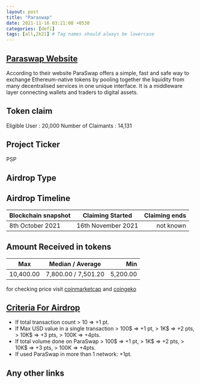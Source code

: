 ```yaml
---
layout: post
title: "Paraswap"
date: 2021-11-16 03:21:08 +0530
categories: [defi]
tags: [all,2k21] # Tag names should always be lowercase
---
```



## [Paraswap Website](https://www.paraswap.io/)

According to their website ParaSwap offers a simple, fast and safe way to exchange Ethereum-native tokens by pooling together the liquidity from many decentralised services in one unique interface. It is a middleware layer connecting wallets and traders to digital assets.

## Token claim

Eligible User : 20,000
Number of Claimants : 14,131

## Project Ticker

PSP

## Airdrop Type

## Airdrop Timeline

| Blockchain snapshot     | Claiming Started           | Claiming ends    |
| ----------------------- |:--------------------------:| ----------------:|
|   8th October 2021      |     16th November 2021     |   not known      |

## Amount Received in tokens  

| Max        |    Median / Average  |       Min    |
| ---------- |:--------------------:| ------------:|
|  10,400.00 | 7,800.00 / 7,501.20  |  5,200.00    |

for checking price visit [coinmarketcap](https://coinmarketcap.com/currencies/paraswap) and [coingeko](https://www.coingecko.com/en/coins/paraswap)

## [Criteria For Airdrop](https://medium.com/paraswap/whats-an-active-user-clarifying-psp-token-distribution-filtering-logic-81df6096d410)

* If total transaction count > 10 => +1 pt.
* If Max USD value in a single transaction > 100$ => +1 pt, > 1K$ => +2 pts, > 10K$ => +3 pts, > 100K => +4pts.
* If total volume done on ParaSwap > 100$ => +1 pt, > 1K$ => +2 pts, > 10K$ => +3 pts, > 100K => +4pts.
* If used ParaSwap in more than 1 network: +1pt.

## Any other links
